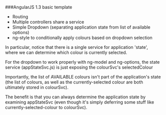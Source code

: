 ###AngularJS 1.3 basic template
* Routing
* Multiple controllers share a service
* Simple Dropdown (separating application state from list of available options)
* ng-style to conditionally apply colours based on dropdown selection

In particular, notice that there is a single service for application 'state', where we can determine which colour is currently selected.

For the dropdown to work properly with ng-model and ng-options, the state service (appStateSvc.js) is just exposing the colourSvc's selectedColour

Importantly, the list of AVAILABLE colours isn't part of the application's state (the list of colours, as well as the currently-selected colour are both ultimately stored in colourSvc).

The benefit is that you can always determine the application state by examining appStateSvc (even though it's simply deferring some stuff like currently-selected-colour to colourSvc).